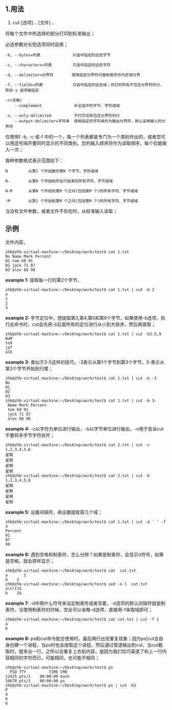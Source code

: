 ## 1.用法

1. cut [选项]... [文件]...

将每个文件中所选择的部分打印到标准输出；

必选参数对长短选项同时适用；

    -b, --bytes=列表              只选中指定的这些字节

    -c, --characters=列表         只选中指定的这些字符

    -d, --delimiter=分界符        使用指定分界符代替制表符作为区域分界

    -f, --fields=列表             只选中指定的这些域；并打印所有不包含分界符的行，除非-s 选项被指定

    -n(忽略)
        --complement              补全选中的字节、字符或域

    -s, --only-delimited          不打印没有包含分界符的行
        --output-delimiter=字符串	使用指定的字符串作为输出分界符，默认采用输入的分界符

仅使用f -b, -c 或-f 中的一个，每一个列表都是专门为一个类别作出的，或者您可以用逗号隔开要同时显示的不同类别。您的输入顺序将作为读取顺序，每个仅能输入一次；

每种参数格式表示范围如下：

    N         从第1 个开始数的第N 个字节、字符或域

    N-        从第N 个开始到所在行结束的所有字符、字节或域

    N-M       从第N 个开始到第M 个之间(包括第M 个)的所有字符、字节或域

    -M        从第1 个开始到第M 个之间(包括第M 个)的所有字符、字节或域

当没有文件参数，或者文件不存在时，从标准输入读取；


## 示例

文件内容，

    zhb@zhb-virtual-machine:~/Desktop/work/test$ cat 1.txt
    No Name Mark Percent
    01 tom 69 91
    02 jack 71 87
    03 alex 68 98

**example 1:** 提取每一行的第2个字节，

    zhb@zhb-virtual-machine:~/Desktop/work/test$ cat 1.txt | cut -b 2
    o
    1
    2
    3


**example 2:** 字节定位中，想提取第3,第4,第5和第9个字节，如果使用-b选项，执行此命令时，cut会先把-b后面所有的定位进行从小到大排序，然后再提取；

    zhb@zhb-virtual-machine:~/Desktop/work/test$ cat 1.txt | cut -b3-5,9
    NaM
    to9
    ja7
    al6

**example 3:** 类似于3-5这样的技巧，-3表示从第1个字节到第3个字节，3-表示从第3个字节开始到行尾；

    zhb@zhb-virtual-machine:~/Desktop/work/test$ cat 1.txt | cut -b -3
    No
    01
    02
    03
    zhb@zhb-virtual-machine:~/Desktop/work/test$ cat 1.txt | cut -b 3-
     Name Mark Percent
     tom 69 91
     jack 71 87
     alex 68 98

**example 4:** -c以字符为单位进行输出，-b以字节单位进行输出，-n用于告诉cut不要将多字节字符拆开；

    zhb@zhb-virtual-machine:~/Desktop/work/test$ cat 2.txt | cut -c 1,2,3,4,5,6
    星期
    星期
    星期
    星期
    zhb@zhb-virtual-machine:~/Desktop/work/test$ cat 2.txt | cut -b 1,2,3,4,5,6
    星期
    星期
    星期
    星期

**example 5:** 设置间隔符，再设置提取第几个域；

    zhb@zhb-virtual-machine:~/Desktop/work/test$ cat 1.txt | cut -d ' ' -f 4
    Percent
    91
    87
    98

**example 6:** 遇到空格和制表符，怎么分辨？如果是制表符，会显示\t符号，如果是空格，就会原样显示；

    zhb@zhb-virtual-machine:~/Desktop/work/test$ cat  cut.txt
    a		1
    b    2
    zhb@zhb-virtual-machine:~/Desktop/work/test$ sed -n l  cut.txt
    a\t\t1$
    b    2$

**example 7:**  -d中用什么符号来设定制表符或者空着，-d选项的默认间隔符就是制表符，当使用制表符的时候，完全可以省略-d选项，直接用-f来取域即可；

    zhb@zhb-virtual-machine:~/Desktop/work/test$ cat cut.txt | cut -f 1
    a
    b

**example 8:** ps和cut命令配合使用时，最后两行出现重复现象；因为ps|cut会自身创建一个进程，当ps时也会提取这个进程，然后通过管道输出到cut，当cut截取时，就多出一行，之所以会重复上衣航内容，是因为我们恰巧渠道了和上一行内容相同的字符而已，可能相同，也可能不相同；

    zhb@zhb-virtual-machine:~/Desktop/work/test$ ps
      PID TTY          TIME CMD
    12425 pts/1    00:00:00 bash
    16678 pts/1    00:00:00 ps
    zhb@zhb-virtual-machine:~/Desktop/work/test$ ps | cut -b3
    P
    4
    6
    6
